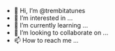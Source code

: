 - 👋 Hi, I’m @trembitatunes
- 👀 I’m interested in ...
- 🌱 I’m currently learning ...
- 💞️ I’m looking to collaborate on ...
- 📫 How to reach me ...

<!---
trembitatunes/trembitatunes is a ✨ special ✨ repository because its `README.md` (this file) appears on your GitHub profile.
You can click the Preview link to take a look at your changes.
--->
